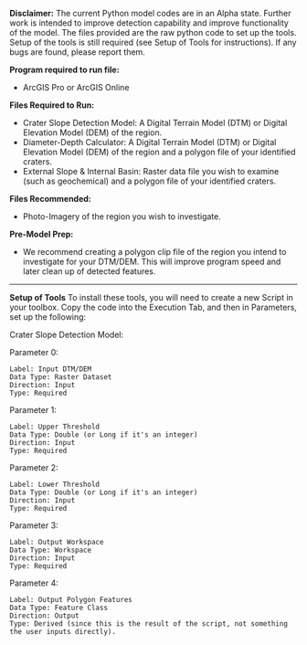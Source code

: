 **Disclaimer:**
  The current Python model codes are in an Alpha state. Further work is intended to improve detection capability and improve functionality of the model. The files provided are the raw python code to set up the tools. Setup of the tools is still required (see Setup of Tools for instructions). If any bugs are found, please report them.

**Program required to run file:**
   - ArcGIS Pro or ArcGIS Online

**Files Required to Run:**
  - Crater Slope Detection Model: A Digital Terrain Model (DTM) or Digital Elevation Model (DEM) of the region.
  - Diameter-Depth Calculator: A Digital Terrain Model (DTM) or Digital Elevation Model (DEM) of the region and a polygon file of your identified craters.
  - External Slope & Internal Basin: Raster data file you wish to examine (such as geochemical) and a polygon file of your identified craters.

**Files Recommended:**
  - Photo-Imagery of the region you wish to investigate.

**Pre-Model Prep:**
  - We recommend creating a polygon clip file of the region you intend to investigate for your DTM/DEM. This will improve program speed and later clean up of detected features.

---

**Setup of Tools**
To install these tools, you will need to create a new Script in your toolbox. Copy the code into the Execution Tab, and then in Parameters, set up the following:

Crater Slope Detection Model:

Parameter 0:

    Label: Input DTM/DEM
    Data Type: Raster Dataset
    Direction: Input
    Type: Required

Parameter 1:

    Label: Upper Threshold
    Data Type: Double (or Long if it's an integer)
    Direction: Input
    Type: Required

Parameter 2:

    Label: Lower Threshold
    Data Type: Double (or Long if it's an integer)
    Direction: Input
    Type: Required

Parameter 3:

    Label: Output Workspace
    Data Type: Workspace
    Direction: Input
    Type: Required

Parameter 4:

    Label: Output Polygon Features
    Data Type: Feature Class
    Direction: Output
    Type: Derived (since this is the result of the script, not something the user inputs directly). 

